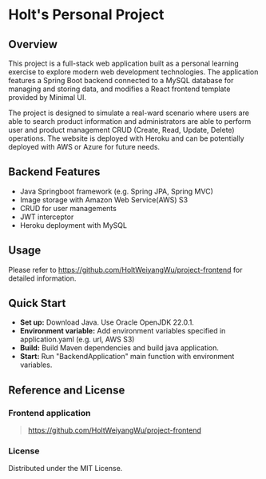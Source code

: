 # Holt's Personal Project

## Overview

This project is a full-stack web application built as a personal learning exercise to explore modern web development technologies. The application features a Spring Boot backend connected to a MySQL database for managing and storing data, and modifies a React frontend template provided by Minimal UI.

The project is designed to simulate a real-ward scenario where users are able to search product information and administrators are able to perform user and product management CRUD (Create, Read, Update, Delete) operations. The website is deployed with Heroku and can be potentially deployed with AWS or Azure for future needs.

## Backend Features
- Java Springboot framework (e.g. Spring JPA, Spring MVC)
- Image storage with Amazon Web Service(AWS) S3
- CRUD for user managements
- JWT interceptor
- Heroku deployment with MySQL

## Usage

Please refer to https://github.com/HoltWeiyangWu/project-frontend for detailed information.

## Quick Start

- **Set up:** Download Java. Use Oracle OpenJDK 22.0.1.
- **Environment variable:** Add environment variables specified  in application.yaml (e.g. url, AWS S3)
- **Build:** Build Maven dependencies and build java application.
- **Start:** Run "BackendApplication" main function with environment variables.


## Reference and License
### Frontend application

> https://github.com/HoltWeiyangWu/project-frontend

### License
Distributed under the MIT License.